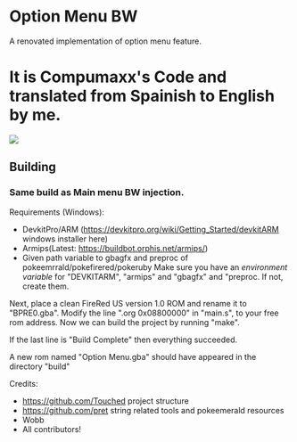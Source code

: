 

# Option Menu BW
A renovated implementation of option menu feature.

# It is Compumaxx's Code and translated from Spainish to English by me.

<image src="Option Menu_1721864152058.png"> </image>
## Building
### Same build as Main menu BW injection.
Requirements (Windows):
- DevkitPro/ARM (https://devkitpro.org/wiki/Getting_Started/devkitARM windows installer here)
- Armips(Latest: https://buildbot.orphis.net/armips/)
- Given path variable to gbagfx and preproc of pokeemrrald/pokefirered/pokeruby
Make sure you have an *environment variable* for "DEVKITARM", "armips" and "gbagfx" and "preproc. If not, create them.

Next, place a clean FireRed US version 1.0 ROM and rename it to "BPRE0.gba".
Modify the line ".org 0x08800000" in "main.s", to your free rom address.
Now we can build the project by running "make".

If the last line is "Build Complete" then everything succeeded.

A new rom named "Option Menu.gba" should have appeared in the directory "build"


Credits:
- https://github.com/Touched project structure
- https://github.com/pret string related tools and pokeemerald resources
- Wobb
- All contributors!

